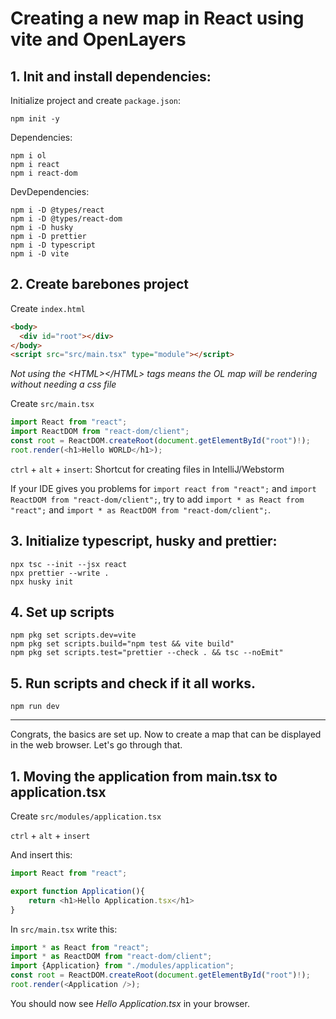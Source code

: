 # Creating a new map in React using vite and OpenLayers

## 1. Init and install dependencies:

Initialize project and create `package.json`:

`npm init -y`

Dependencies:

```
npm i ol
npm i react
npm i react-dom
```

DevDependencies:

```
npm i -D @types/react
npm i -D @types/react-dom
npm i -D husky
npm i -D prettier
npm i -D typescript
npm i -D vite
```

## 2. Create barebones project

Create `index.html`

```html
<body>
  <div id="root"></div>
</body>
<script src="src/main.tsx" type="module"></script>
```

_*Not using the \<HTML>\</HTML> tags means the OL map will be rendering without needing a css file*_

Create `src/main.tsx`

```typescript jsx
import React from "react";
import ReactDOM from "react-dom/client";
const root = ReactDOM.createRoot(document.getElementById("root")!);
root.render(<h1>Hello WORLD</h1>);
```

`ctrl` + `alt` + `insert`: Shortcut for creating files in IntelliJ/Webstorm

If your IDE gives you problems for `import react from "react";` and `import ReactDOM from "react-dom/client";`, try to add `import * as React from "react";` and `import * as ReactDOM from "react-dom/client";`.

## 3. Initialize typescript, husky and prettier:

```
npx tsc --init --jsx react
npx prettier --write .
npx husky init
```

## 4. Set up scripts

```
npm pkg set scripts.dev=vite
npm pkg set scripts.build="npm test && vite build"
npm pkg set scripts.test="prettier --check . && tsc --noEmit"
```

## 5. Run scripts and check if it all works.

`npm run dev`

---

Congrats, the basics are set up. Now to create a map that can be displayed in the web browser. Let's go through that.

## 1. Moving the application from main.tsx to application.tsx

Create `src/modules/application.tsx`

`ctrl` + `alt` + `insert`

And insert this:

```typescript jsx
import React from "react";

export function Application(){
    return <h1>Hello Application.tsx</h1>
}
```

In `src/main.tsx` write this:

```typescript jsx
import * as React from "react";
import * as ReactDOM from "react-dom/client";
import {Application} from "./modules/application";
const root = ReactDOM.createRoot(document.getElementById("root")!);
root.render(<Application />);
```

You should now see _Hello Application.tsx_ in your browser.
